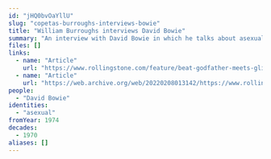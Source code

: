 ```yaml
---
id: "jHQ0bvOaYllU"
slug: "copetas-burroughs-interviews-bowie"
title: "William Burroughs interviews David Bowie"
summary: "An interview with David Bowie in which he talks about asexuality"
files: []
links:
  - name: "Article"
    url: "https://www.rollingstone.com/feature/beat-godfather-meets-glitter-mainman-william-burroughs-interviews-david-bowie-92508/"
  - name: "Article"
    url: "https://web.archive.org/web/20220208013142/https://www.rollingstone.com/feature/beat-godfather-meets-glitter-mainman-william-burroughs-interviews-david-bowie-92508/"
people:
  - "David Bowie"
identities:
  - "asexual"
fromYear: 1974
decades:
  - 1970
aliases: []
---
```

